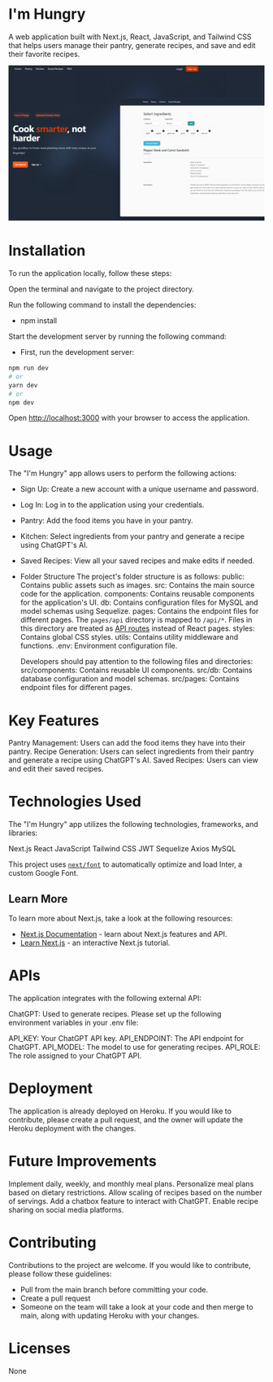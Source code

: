 # I'm Hungry

A web application built with Next.js, React, JavaScript, and Tailwind CSS that helps users manage their pantry, generate recipes, and save and edit their favorite recipes.

![Screenshot of web app](./public/images/readme-image.png)

# Installation
To run the application locally, follow these steps:

Open the terminal and navigate to the project directory.

Run the following command to install the dependencies:

- npm install

Start the development server by running the following command:

- First, run the development server:

```bash
npm run dev
# or
yarn dev
# or
npm dev
```

Open [http://localhost:3000](http://localhost:3000) with your browser to access the application.

# Usage
The "I'm Hungry" app allows users to perform the following actions:

- Sign Up: Create a new account with a unique username and password.
- Log In: Log in to the application using your credentials.
- Pantry: Add the food items you have in your pantry.
- Kitchen: Select ingredients from your pantry and generate a recipe using ChatGPT's AI.
- Saved Recipes: View all your saved recipes and make edits if needed.
- Folder Structure
  The project's folder structure is as follows:
    public: Contains public assets such as images.
    src: Contains the main source code for the application.
    components: Contains reusable components for the application's UI.
    db: Contains configuration files for MySQL and model schemas using Sequelize.
    pages: Contains the endpoint files for different pages.
      The `pages/api` directory is mapped to `/api/*`. Files in this directory are treated as [API routes](https://nextjs.org/docs/api-routes/introduction) instead of React pages.
    styles: Contains global CSS styles.
    utils: Contains utility middleware and functions.
    .env: Environment configuration file.

  Developers should pay attention to the following files and directories:
    src/components: Contains reusable UI components.
    src/db: Contains database configuration and model schemas.
    src/pages: Contains endpoint files for different pages.

# Key Features
Pantry Management: Users can add the food items they have into their pantry.
Recipe Generation: Users can select ingredients from their pantry and generate a recipe using ChatGPT's AI.
Saved Recipes: Users can view and edit their saved recipes.

# Technologies Used
The "I'm Hungry" app utilizes the following technologies, frameworks, and libraries:

Next.js
React
JavaScript
Tailwind CSS
JWT
Sequelize
Axios
MySQL

This project uses [`next/font`](https://nextjs.org/docs/basic-features/font-optimization) to automatically optimize and load Inter, a custom Google Font.

## Learn More

To learn more about Next.js, take a look at the following resources:

- [Next.js Documentation](https://nextjs.org/docs) - learn about Next.js features and API.
- [Learn Next.js](https://nextjs.org/learn) - an interactive Next.js tutorial.

# APIs
The application integrates with the following external API:

ChatGPT: Used to generate recipes. Please set up the following environment variables in your .env file:

API_KEY: Your ChatGPT API key.
API_ENDPOINT: The API endpoint for ChatGPT.
API_MODEL: The model to use for generating recipes.
API_ROLE: The role assigned to your ChatGPT API.

# Deployment
The application is already deployed on Heroku. If you would like to contribute, please create a pull request, and the owner will update the Heroku deployment with the changes.

# Future Improvements

Implement daily, weekly, and monthly meal plans.
Personalize meal plans based on dietary restrictions.
Allow scaling of recipes based on the number of servings.
Add a chatbox feature to interact with ChatGPT.
Enable recipe sharing on social media platforms.

# Contributing
Contributions to the project are welcome. If you would like to contribute, please follow these guidelines:

- Pull from the main branch before committing your code.
- Create a pull request
- Someone on the team will take a look at your code and then merge to main, along with updating Heroku with your changes.

# Licenses

None